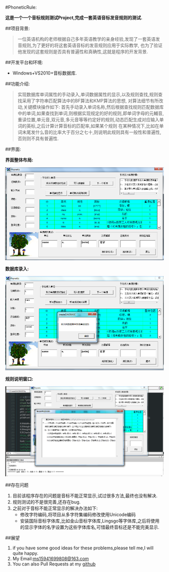 #PhoneticRule:

**这是一个一个音标规则测试Project,完成一套英语音标发音规则的测试.**

##项目背景:
> 一位英语机构的老师根据自己多年英语教学的亲身经验,发现了一套英语发音规则,为了更好的将这套英语音标的发音规则应用于实际教学,
    也为了验证他发现的这套规则是否具有普遍性和真确性,这就是程序的开发背景.

##开发平台和环境:
+ Windows+VS2010+音标数据库.

##功能介绍:

> 实现数据库单词属性的手动录入,单词数据属性的显示,以及规则查找,规则查找采用了字符串匹配算法中的BF算法和KMP算法的思想,
对算法细节有所改动,关键模块操作如下:
首先手动录入单词名称,然后根据查找规则匹配数据库中的单词,如果查找到单词,则根据实现规定的好的规则,即单词字母的元輔音,
重读位置,单元音,双元音,多元音等等约定好的规则,动态匹配生成对应输入单词的英标,之后计算计算音标的匹配率,如果某个规则
在某种情况下,比如在单词末尾发什么音的比率大于百分之七十,则说明此规则具有一般性和普遍性,否则则不具有普遍性.

##界面:

**界面整体布局:**

![PhoneticRule](./pic/PhoneticRule.png)

**数据库录入:**

![Phonetic](./pic/Phonetic.png)

**规则说明窗口:**

![PhoneticRuleInfo](./pic/PhoneticRule1.png)

##存在问题
1. 目前该程序存在的问题是音标不能正常显示,试过很多方法,最终也没有解决.
2. 规则测试的不是很完善,还存在bug.
3. 之前对于音标不能正常显示的解决办法如下:
    + 修改字符编码,将项目从多字符集编码修改使用Unicode编码
    + 安装国际音标字体库,比如金山音标字体库,Lingsgo等字体库,之后将使用的显示字体的名字设置为这些字体库名,可惜最终音标还是不能完美显示.

##展望
1. if you have some good ideas for these problems,please tell me,I will quite happy.
2. My Email:ms15941699808@163.com
3. You can also Pull Requests at my [github]()
